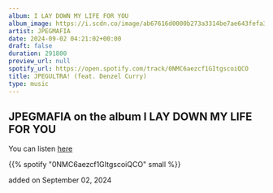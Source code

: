```yaml
---
album: I LAY DOWN MY LIFE FOR YOU
album_image: https://i.scdn.co/image/ab67616d0000b273a3314be7ae643fefa32fbe08
artist: JPEGMAFIA
date: 2024-09-02 04:21:02+00:00
draft: false
duration: 291800
preview_url: null
spotify_url: https://open.spotify.com/track/0NMC6aezcf1GItgscoiQCO
title: JPEGULTRA! (feat. Denzel Curry)
type: music
---
```



## JPEGMAFIA on the album I LAY DOWN MY LIFE FOR YOU

You can listen [here](https://open.spotify.com/track/0NMC6aezcf1GItgscoiQCO)

{{% spotify "0NMC6aezcf1GItgscoiQCO" small %}}

added on September 02, 2024